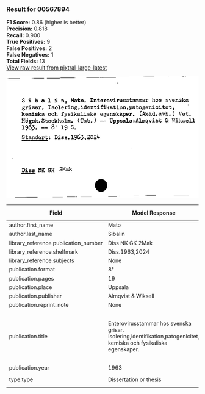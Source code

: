 ### Result for 00567894
**F1 Score:** 0.86 (higher is better)<br>**Precision:** 0.818<br>**Recall:** 0.900<br>**True Positives:** 9<br>**False Positives:** 2<br>**False Negatives:** 1<br>**Total Fields:** 13<br>[View raw result from pixtral-large-latest](https://github.com/RISE-UNIBAS/humanities_data_benchmark/blob/main/results/2025-09-02/T0159/request_T0159_00567894.json)

<img src="https://github.com/RISE-UNIBAS/humanities_data_benchmark/blob/main/benchmarks/zettelkatalog/images/00567894.jpg?raw=true" alt="00567894" width="600px">

| Field | Model Response | Ground Truth | Fuzzy Score | Match |
|-------|----------------|--------------|-------------|-------|
| author.first_name | Mato | Mato | 1.000 | ✅ |
| author.last_name | Sibalin | Sibalín | 0.857 | ❌ |
| library_reference.publication_number | Diss NK GK 2Mak | None | 0.000 | ❌ |
| library_reference.shelfmark | Diss.1963,2024 | Diss.1963,2024 | 1.000 | ✅ |
| library_reference.subjects | None | None | 1.000 | ✅ |
| publication.format | 8° | 8° | 1.000 | ✅ |
| publication.pages | 19 | 19 | 1.000 | ✅ |
| publication.place | Uppsala | Uppsala | 1.000 | ✅ |
| publication.publisher | Almqvist & Wiksell | Almqvist & Wiksell | 1.000 | ✅ |
| publication.reprint_note | None | None | 1.000 | ✅ |
| publication.title | Enterovirusstammar hos svenska grisar. Isolering,identifikation,patogenicitet, kemiska och fysikaliska egenskaper. | Enterovirusstammar hos svenska grisar. Isolering, identifikation, patogenicitet, kemiska och fysikaliska egenskaper | 0.987 | ✅ |
| publication.year | 1963 | 1963 | 1.000 | ✅ |
| type.type | Dissertation or thesis | Dissertation or thesis | 1.000 | ✅ |
